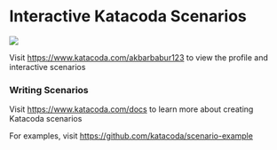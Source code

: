 # Interactive Katacoda Scenarios

[![](http://shields.katacoda.com/katacoda/akbarbabur123/count.svg)](https://www.katacoda.com/akbarbabur123 "Get your profile on Katacoda.com")

Visit https://www.katacoda.com/akbarbabur123 to view the profile and interactive scenarios

### Writing Scenarios
Visit https://www.katacoda.com/docs to learn more about creating Katacoda scenarios

For examples, visit https://github.com/katacoda/scenario-example
